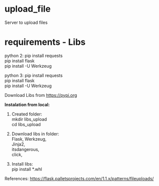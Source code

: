# upload_file
Server to upload files

# requirements - Libs 
python 2:
pip install requests  
pip install flask  
pip install -U Werkzeug  

python 3:
pip install requests  
pip install flask  
pip install -U Werkzeug 


Download Libs from https://pypi.org


**Instalation from local:**

1. Created folder:  
mkdir libs_upload  
cd libs_upload  

2. Download libs in folder:  
Flask,
Werkzeug,  
Jinja2,  
itsdangerous,  
click,  

3. Install libs:  
pip install *.whl  

References:
https://flask.palletsprojects.com/en/1.1.x/patterns/fileuploads/
